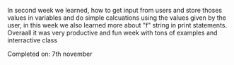 In second week we learned, how to get input from users and store thoses values in variables and do simple calcuations using the values given by the user, in this week we also learned more about "f" string in print statements.
Overaall it was very productive and fun week with tons of examples and interractive class 

Completed on: 7th november
